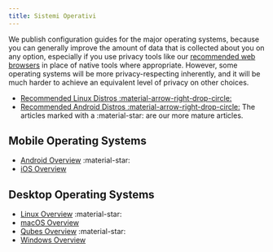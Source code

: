 ```yaml
---
title: Sistemi Operativi
---
```


We publish configuration guides for the major operating systems, because you can generally improve the amount of data that is collected about you on any option, especially if you use privacy tools like our [recommended web browsers](../desktop-browsers.md) in place of native tools where appropriate. However, some operating systems will be more privacy-respecting inherently, and it will be much harder to achieve an equivalent level of privacy on other choices.

- [Recommended Linux Distros :material-arrow-right-drop-circle:](../desktop.md)
- [Recommended Android Distros :material-arrow-right-drop-circle:](../android.md)
  The articles marked with a :material-star: are our more mature articles.

## Mobile Operating Systems

- [Android Overview](android-overview.md) :material-star:
- [iOS Overview](ios-overview.md)

## Desktop Operating Systems

- [Linux Overview](linux-overview.md) :material-star:
- [macOS Overview](macos-overview.md)
- [Qubes Overview](qubes-overview.md) :material-star:
- [Windows Overview](windows/index.md)
